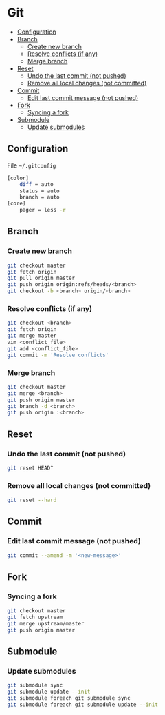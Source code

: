 Git
===

* [Configuration](#configuration)
* [Branch](#branch)
    * [Create new branch](#create-new-branch)
    * [Resolve conflicts (if any)](#resolve-conflicts-if-any)
    * [Merge branch](#merge-branch)
* [Reset](#reset)
    * [Undo the last commit (not pushed)](#undo-the-last-commit-not-pushed)
    * [Remove all local changes (not committed)](#remove-all-local-changes-not-committed)
* [Commit](#commit)
    * [Edit last commit message (not pushed)](#edit-last-commit-message-not-pushed)
* [Fork](#fork)
    * [Syncing a fork](#syncing-a-fork)
* [Submodule](#submodule)
    * [Update submodules](#update-submodules)

Configuration
-------------

File `~/.gitconfig`

```bash
[color]
    diff = auto
    status = auto
    branch = auto
[core]
    pager = less -r
```

Branch
------

### Create new branch

```bash
git checkout master
git fetch origin
git pull origin master
git push origin origin:refs/heads/<branch>
git checkout -b <branch> origin/<branch>
```

### Resolve conflicts (if any)

```bash
git checkout <branch>
git fetch origin
git merge master
vim <conflict_file>
git add <conflict_file>
git commit -m 'Resolve conflicts'
```

### Merge branch

```bash
git checkout master
git merge <branch>
git push origin master
git branch -d <branch>
git push origin :<branch>
```

Reset
-----

### Undo the last commit (not pushed)

```bash
git reset HEAD^
```

### Remove all local changes (not committed)

```bash
git reset --hard
```

Commit
------

### Edit last commit message (not pushed)

```bash
git commit --amend -m '<new-message>'
```

Fork
----

### Syncing a fork

```bash
git checkout master
git fetch upstream
git merge upstream/master
git push origin master
```

Submodule
---------

### Update submodules

```bash
git submodule sync
git submodule update --init
git submodule foreach git submodule sync
git submodule foreach git submodule update --init
```
